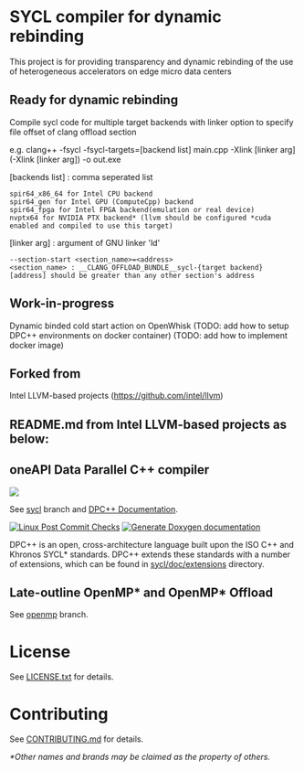 # SYCL compiler for dynamic rebinding

This project is for providing transparency and dynamic rebinding of the use of heterogeneous accelerators on edge micro data centers 

## Ready for dynamic rebinding ##
Compile sycl code for multiple target backends with linker option to specify file offset of clang offload section

e.g. clang++ -fsycl -fsycl-targets=[backend list] main.cpp -Xlink [linker arg] (-Xlink [linker arg]) -o out.exe
  
[backends list] : comma seperated list  
  
    spir64_x86_64 for Intel CPU backend  
    spir64_gen for Intel GPU (ComputeCpp) backend  
    spir64_fpga for Intel FPGA backend(emulation or real device)  
    nvptx64 for NVIDIA PTX backend* (llvm should be configured *cuda enabled and compiled to use this target)  
  
[linker arg] : argument of GNU linker 'ld'  
  
    --section-start <section_name>=<address>  
    <section_name> : __CLANG_OFFLOAD_BUNDLE__sycl-{target backend}    
    [address] should be greater than any other section's address
 
## Work-in-progress ##
Dynamic binded cold start action on OpenWhisk
(TODO: add how to setup DPC++ environments on docker container)
(TODO: add how to implement docker image)
    
## Forked from ##
Intel LLVM-based projects (https://github.com/intel/llvm)

## README.md from Intel LLVM-based projects as below:
## oneAPI Data Parallel C++ compiler

[![](https://spec.oneapi.io/oneapi-logo-white-scaled.jpg)](https://www.oneapi.io/)

See [sycl](https://github.com/intel/llvm/tree/sycl) branch and
[DPC++ Documentation](https://intel.github.io/llvm-docs/).

[![Linux Post Commit Checks](https://github.com/intel/llvm/workflows/Linux%20Post%20Commit%20Checks/badge.svg)](https://github.com/intel/llvm/actions?query=workflow%3A%22Linux+Post+Commit+Checks%22)
[![Generate Doxygen documentation](https://github.com/intel/llvm/workflows/Generate%20Doxygen%20documentation/badge.svg)](https://github.com/intel/llvm/actions?query=workflow%3A%22Generate+Doxygen+documentation%22)

DPC++ is an open, cross-architecture language built upon the ISO C++ and Khronos
SYCL\* standards. DPC++ extends these standards with a number of extensions,
which can be found in [sycl/doc/extensions](sycl/doc/extensions) directory.

## Late-outline OpenMP\* and OpenMP\* Offload
See [openmp](https://github.com/intel/llvm/tree/openmp) branch.

# License

See [LICENSE.txt](sycl/LICENSE.TXT) for details.

# Contributing

See [CONTRIBUTING.md](CONTRIBUTING.md) for details.

*\*Other names and brands may be claimed as the property of others.*
